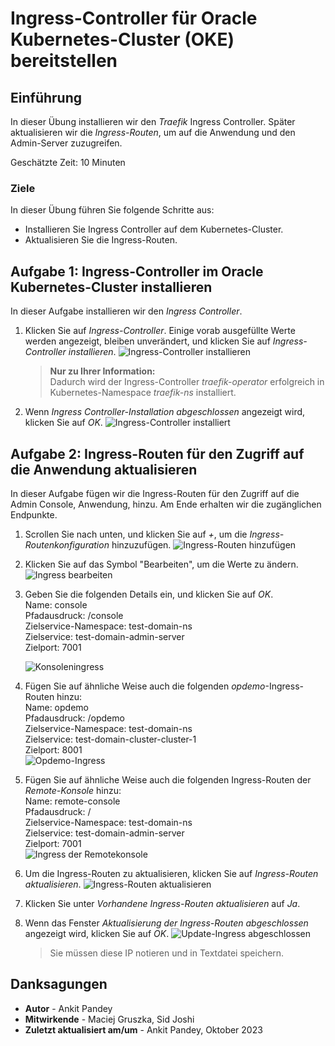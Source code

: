 # Ingress-Controller für Oracle Kubernetes-Cluster (OKE) bereitstellen

## Einführung

In dieser Übung installieren wir den _Traefik_ Ingress Controller. Später aktualisieren wir die _Ingress-Routen_, um auf die Anwendung und den Admin-Server zuzugreifen.

Geschätzte Zeit: 10 Minuten

### Ziele

In dieser Übung führen Sie folgende Schritte aus:

*   Installieren Sie Ingress Controller auf dem Kubernetes-Cluster.
*   Aktualisieren Sie die Ingress-Routen.

## Aufgabe 1: Ingress-Controller im Oracle Kubernetes-Cluster installieren

In dieser Aufgabe installieren wir den _Ingress Controller_.

1.  Klicken Sie auf _Ingress-Controller_. Einige vorab ausgefüllte Werte werden angezeigt, bleiben unverändert, und klicken Sie auf _Ingress-Controller installieren_. ![Ingress-Controller installieren](images/install-ingress-controller.png)
    
    > **Nur zu Ihrer Information:**  
    > Dadurch wird der Ingress-Controller _traefik-operator_ erfolgreich in Kubernetes-Namespace _traefik-ns_ installiert.
    
2.  Wenn _Ingress Controller-Installation abgeschlossen_ angezeigt wird, klicken Sie auf _OK_. ![Ingress-Controller installiert](images/ingress-controller-installed.png)
    

## Aufgabe 2: Ingress-Routen für den Zugriff auf die Anwendung aktualisieren

In dieser Aufgabe fügen wir die Ingress-Routen für den Zugriff auf die Admin Console, Anwendung, hinzu. Am Ende erhalten wir die zugänglichen Endpunkte.

1.  Scrollen Sie nach unten, und klicken Sie auf _+_, um die _Ingress-Routenkonfiguration_ hinzuzufügen. ![Ingress-Routen hinzufügen](images/add-ingress-routes.png)
    
2.  Klicken Sie auf das Symbol "Bearbeiten", um die Werte zu ändern. ![Ingress bearbeiten](images/edit-ingress.png)
    
3.  Geben Sie die folgenden Details ein, und klicken Sie auf _OK_.  
    Name: console  
    Pfadausdruck: /console  
    Zielservice-Namespace: test-domain-ns  
    Zielservice: test-domain-admin-server  
    Zielport: 7001  
    
    ![Konsoleningress](images/console-ingress.png)
    
4.  Fügen Sie auf ähnliche Weise auch die folgenden _opdemo_\-Ingress-Routen hinzu:  
    Name: opdemo  
    Pfadausdruck: /opdemo  
    Zielservice-Namespace: test-domain-ns  
    Zielservice: test-domain-cluster-cluster-1  
    Zielport: 8001  
    ![Opdemo-Ingress](images/opdemo-ingress.png)
    
5.  Fügen Sie auf ähnliche Weise auch die folgenden Ingress-Routen der _Remote-Konsole_ hinzu:  
    Name: remote-console  
    Pfadausdruck: /  
    Zielservice-Namespace: test-domain-ns  
    Zielservice: test-domain-admin-server  
    Zielport: 7001  
    ![Ingress der Remotekonsole](images/remote-console-ingress.png)
    
6.  Um die Ingress-Routen zu aktualisieren, klicken Sie auf _Ingress-Routen aktualisieren_. ![Ingress-Routen aktualisieren](images/update-ingress-routes.png)
    
7.  Klicken Sie unter _Vorhandene Ingress-Routen aktualisieren_ auf _Ja_.
    
8.  Wenn das Fenster _Aktualisierung der Ingress-Routen abgeschlossen_ angezeigt wird, klicken Sie auf _OK_. ![Update-Ingress abgeschlossen](images/update-ingress-complete.png)
    
    > Sie müssen diese IP notieren und in Textdatei speichern.
    

## Danksagungen

*   **Autor** - Ankit Pandey
*   **Mitwirkende** - Maciej Gruszka, Sid Joshi
*   **Zuletzt aktualisiert am/um** - Ankit Pandey, Oktober 2023